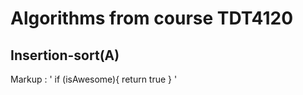# Algorithms from course TDT4120

## Insertion-sort(A)

Markup : '
if (isAwesome){
  return true
}
'
